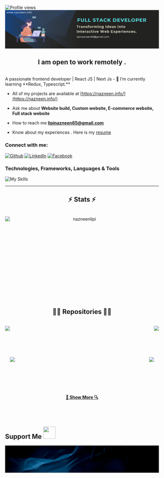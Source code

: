 ![Profile views](https://komarev.com/ghpvc/?username=nazneenlipi&color=blue)
<img src="/banner.png"/>



<h2 align="center"> I am open to work remotely .</h2>

<br/>
   A passionate frontend developer | React JS | Next Js
- 🌱 I’m currently learning **Redux, Typescript.**

- All of my projects are available at [https://nazneen.info/](https://nazneen.info/)

- Ask me about **Website build, Custom website, E-commerce website, Full stack website**

- How to reach me **lipinazneen65@gmail.com**
 
- Know about my experiences . Here is my  <a href="https://drive.google.com/file/d/12xr8tQ5flevonSTNF-yy5vfi5QdbK-iN/view?usp=sharing" target="_blank">resume</a>

<h3 align="left">Connect with me:</h3>
<p align="left">
<p><a href="https://github.com/nazneenlipi" target="_blank"><img alt="Github" src="https://img.shields.io/badge/GitHub-%2312100E.svg?&style=for-the-badge&logo=Github&logoColor=white" /></a> <a href="https://www.linkedin.com/in/nazneenlipi/" target="_blank"><img alt="LinkedIn" src="https://img.shields.io/badge/linkedin-%230077B5.svg?&style=for-the-badge&logo=linkedin&logoColor=white" /></a> <a href="https://medium.com/@th.guibert" target="_blank"><a href="https://www.facebook.com/nazneen.sultana.39566905" title="Nazneen's Facebook Profile">
 <img alt="Facebook" src="https://img.shields.io/badge/Facebook-%231877F2.svg?&style=for-the-badge&logo=facebook&logoColor=white" />

</a>
</a>

### Technologies, Frameworks, Languages & Tools

![My Skills](https://skillicons.dev/icons?i=html,css,js,bootstrap,tailwind,react,nextjs,mongodb,nodejs,expressjs,vscode,git,firebase,figma,github,vercel,netlify&perline=14)

<hr>

<h2 align="center">⚡ Stats ⚡</h2>
<br>
  <div align=center >
   <a href="https://github.com/denvercoder1/github-readme-streak-stats" title="Go to Source">
      <img align="left" width=990 height="300" src="https://streak-stats.demolab.com?user=nazneenlipi&theme=dark&hide_border=true&stroke=19A4EB&ring=15A9EB" alt="nazneenlipi" />
    </a>
  </div>
<br>
<br>
<hr>
<br><br><br><br><br><br><br><br><br><br><br>


<h2 align="center" >👨‍💻 Repositories 👨‍💻</h2>
<br>
<div width="100%" align="center">
<a align="left" href="https://github.com/nazneenlipi/Camp-aid" title="Camp-aid">
  <img align="left" height="115" src="https://github-readme-stats.vercel.app/api/pin/?username=nazneenlipi&repo=Camp-aid&theme=react&border_color=61dafb&border_radius=10">
  
</a>




<a align="right" href="https://github.com/nazneenlipi/Flow-Mate-ClientSide" title="Task Management Tool">
  <img align="right" height="115" src="https://github-readme-stats.vercel.app/api/pin/?username=nazneenlipi&repo=Flow-Mate-ClientSide&theme=react&border_color=61dafb&border_radius=10&description=Hotel%20Booking%20Application">
</a>


</div>
<br/><br/><br/><br/><br/><br/>
<div width="100%" align="center mt-5">
 <a align="left" href="https://github.com/nazneenlipi/luxuryCompany-portfolio" title="Premium Company Portfolio">
  <img align="left" height="115" src="https://github-readme-stats.vercel.app/api/pin/?username=nazneenlipi&repo=luxuryCompany-portfolio&theme=react&border_color=61dafb&border_radius=10">
</a>

<a align="right" href="https://github.com/nazneenlipi/FurnitureShop-client" title="E-commerce">
  <img align="right" height="115" src="https://github-readme-stats.vercel.app/api/pin/?username=nazneenlipi&repo=FurnitureShop-client&theme=react&border_color=61dafb&border_radius=10">
</a>

</div>
<br/><br/><br/><br/><br/><br/>

<h4 align="center">
  <a href="https://github.com/nazneenlipi?tab=repositories" title="Show Repositories">🔎 Show More 🔍</a>
</h4>

<br/><br/>

<h2>Support Me <img src = "https://media2.giphy.com/media/RJgjFf46V4KVa1l42A/giphy.gif?cid=ecf05e47a0n3gi1bfqntqmob8g9aid1oyj2wr3ds3mg700bl&rid=giphy.gif" width="40px" height="40px"></h2>  


<img width="900" src="/footer.gif"/>



